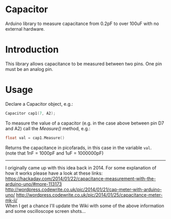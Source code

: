 Capacitor
=======
Arduino library to measure capacitance from 0.2pF to over 100uF with no external hardware.

Introduction
==========
This library allows capacitance to be measured between two pins. One pin must be an analog pin.

Usage
=====
Declare a Capacitor object, e.g.:
````cpp
Capacitor cap1(7, A2);
````
To measure the value of a capacitor (e.g. in the case above between pin D7 and A2) call the _Measure()_ method, e.g.:
````cpp
float val = cap1.Measure()
````
Returns the capacitance in picofarads, in this case in the variable ````val````.<br/>
(note that 1nF = 1000pF and 1uF = 1000000pF)

<hr/>

I originally came up with this idea back in 2014. For some explanation of how it works please have a look at these links: 
https://hackaday.com/2014/01/22/capacitance-measurement-with-the-arduino-uno/#more-113173 
http://wordpress.codewrite.co.uk/pic/2014/01/21/cap-meter-with-arduino-uno/ 
http://wordpress.codewrite.co.uk/pic/2014/01/25/capacitance-meter-mk-ii/ <br/>
When I get a chance I'll update the Wiki with some of the above information and some oscilloscope screen shots...
